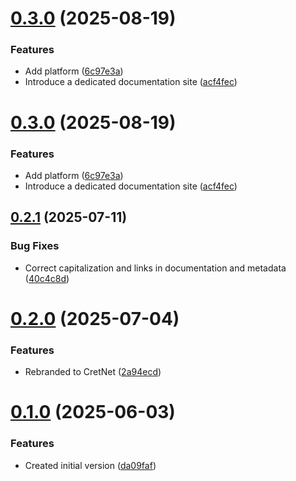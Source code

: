 # [0.3.0](https://github.com/yveslaurentcreton/CretNet/compare/v0.2.1...v0.3.0) (2025-08-19)


### Features

* Add platform ([6c97e3a](https://github.com/yveslaurentcreton/CretNet/commit/6c97e3afad759b4c81e26274e93e443244af1b46))
* Introduce a dedicated documentation site ([acf4fec](https://github.com/yveslaurentcreton/CretNet/commit/acf4fecfbfada6f79a10521570126bf94315201f))

# [0.3.0](https://github.com/yveslaurentcreton/CretNet/compare/v0.2.1...v0.3.0) (2025-08-19)


### Features

* Add platform ([6c97e3a](https://github.com/yveslaurentcreton/CretNet/commit/6c97e3afad759b4c81e26274e93e443244af1b46))
* Introduce a dedicated documentation site ([acf4fec](https://github.com/yveslaurentcreton/CretNet/commit/acf4fecfbfada6f79a10521570126bf94315201f))

## [0.2.1](https://github.com/yveslaurentcreton/CretNet/compare/v0.2.0...v0.2.1) (2025-07-11)


### Bug Fixes

* Correct capitalization and links in documentation and metadata ([40c4c8d](https://github.com/yveslaurentcreton/CretNet/commit/40c4c8de0e4272293fe2704328bf1ec591cb6929))

# [0.2.0](https://github.com/yveslaurentcreton/CretNet/compare/v0.1.0...v0.2.0) (2025-07-04)


### Features

* Rebranded to CretNet ([2a94ecd](https://github.com/yveslaurentcreton/CretNet/commit/2a94ecd82c038837ff43eeeb58cb579fe4acf40d))

# [0.1.0](https://github.com/yveslaurentcreton/CretNet/compare/v0.0.0...v0.1.0) (2025-06-03)


### Features

* Created initial version ([da09faf](https://github.com/yveslaurentcreton/CretNet/commit/da09faf0f0eca84a89d62d16362be9fa921ee192))
